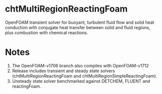 # chtMultiRegionReactingFoam
OpenFOAM transient solver for buoyant, turbulent fluid flow and solid heat conduction with conjugate heat transfer between solid and fluid regions, plus combustion with chemical reactions.

# Notes
1. The OpenFOAM-v1706 branch also compiles with OpenFOAM-v1712
2. Release includes transient and steady state solvers (chtMultiRegionReactingFoam and chtMultiRegionSimpleReactingFoam).
3. Unsteady state solver benchmarked against DETCHEM, FLUENT and reactingFoam.

